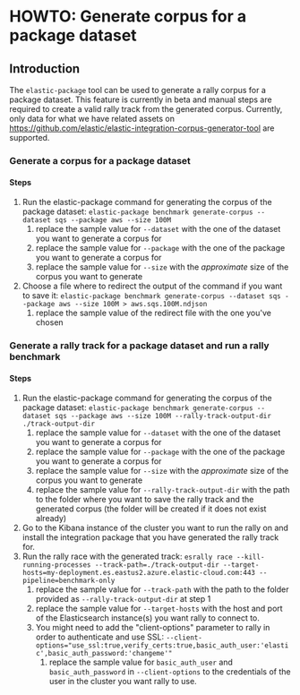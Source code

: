 # HOWTO: Generate corpus for a package dataset

## Introduction

The `elastic-package` tool can be used to generate a rally corpus for a package dataset.
This feature is currently in beta and manual steps are required to create a valid rally track from the generated corpus.
Currently, only data for what we have related assets on https://github.com/elastic/elastic-integration-corpus-generator-tool are supported.

### Generate a corpus for a package dataset

#### Steps

1. Run the elastic-package command for generating the corpus of the package dataset:
   `elastic-package benchmark generate-corpus --dataset sqs --package aws --size 100M`
   1. replace the sample value for `--dataset` with the one of the dataset you want to generate a corpus for
   2. replace the sample value for `--package` with the one of the package you want to generate a corpus for
   3. replace the sample value for `--size` with the *approximate* size of the corpus you want to generate
2. Choose a file where to redirect the output of the command if you want to save it:
   `elastic-package benchmark generate-corpus --dataset sqs --package aws --size 100M > aws.sqs.100M.ndjson`
    1. replace the sample value of the redirect file with the one you've chosen

### Generate a rally track for a package dataset and run a rally benchmark


#### Steps

1. Run the elastic-package command for generating the corpus of the package dataset:
   `elastic-package benchmark generate-corpus --dataset sqs --package aws --size 100M --rally-track-output-dir
   ./track-output-dir`
   1. replace the sample value for `--dataset` with the one of the dataset you want to generate a corpus for
   2. replace the sample value for `--package` with the one of the package you want to generate a corpus for
   3. replace the sample value for `--size` with the *approximate* size of the corpus you want to generate
   4. replace the sample value for `--rally-track-output-dir` with the path to the folder where you want to save the rally track and the generated corpus (the folder will be created if it does not exist already)
2. Go to the Kibana instance of the cluster you want to run the rally on and install the integration package that you have generated the rally track for. 
3. Run the rally race with the generated track:
   `esrally race --kill-running-processes --track-path=./track-output-dir --target-hosts=my-deployment.es.eastus2.azure.elastic-cloud.com:443 --pipeline=benchmark-only`
   1. replace the sample value for `--track-path` with the path to the folder provided as `--rally-track-output-dir` at step 1
   2. replace the sample value for `--target-hosts` with the host and port of the Elasticsearch instance(s) you want rally to connect to.
   3. You might need to add the "client-options" parameter to rally in order to authenticate and use SSL: `--client-options="use_ssl:true,verify_certs:true,basic_auth_user:'elastic',basic_auth_password:'changeme'"`
      1. replace the sample value for `basic_auth_user` and `basic_auth_password` in `--client-options` to the credentials of the user in the cluster you want rally to use.
